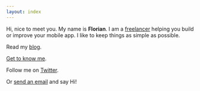 ```yaml
---
layout: index
---
```


Hi, nice to meet you. My name is **Florian**. I am a [freelancer](/hire) helping you build or improve your mobile app. I like to keep things as simple as possible.

<!-- See the [projects](/work) I worked on.  -->

Read my [blog](/blog).

[Get to know me](/about).

Follow me on [Twitter](https://twitter.com/florianbuerger).

Or [send an email](mailto:hi@florianbuerger.com?subject=Hi!) and say Hi!
